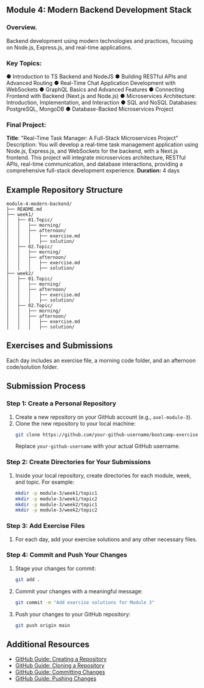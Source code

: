 ## Module 4: Modern Backend Development Stack
### Overview.
Backend development using modern technologies and practices, focusing on Node.js, Express.js, and real-time applications.

### Key Topics:
● Introduction to TS Backend and NodeJS
● Building RESTful APIs and Advanced Routing
● Real-Time Chat Application Development with WebSockets
● GraphQL Basics and Advanced Features
● Connecting Frontend with Backend (Next.js and Node.js)
● Microservices Architecture: Introduction, Implementation, and Interaction
● SQL and NoSQL Databases: PostgreSQL, MongoDB
● Database-Backed Microservices Project

### Final Project:
**Title**: "Real-Time Task Manager: A Full-Stack Microservices Project"
Description: You will develop a real-time task management application using
Node.js, Express.js, and WebSockets for the backend, with a Next.js frontend. This
project will integrate microservices architecture, RESTful APIs, real-time
communication, and database interactions, providing a comprehensive full-stack
development experience.
**Duration:** 4 days

## Example Repository Structure
```
module-4-modern-backend/
├── README.md
├── week1/
│   ├── 01.Topic/
│   │   ├── morning/
│   │   ├── afternoon/
│   │   │   ├── exercise.md
│   │   │   ├── solution/
│   ├── 02.Topic/
│   │   ├── morning/
│   │   ├── afternoon/
│   │   │   ├── exercise.md
│   │   │   ├── solution/
├── week2/
│   ├── 01.Topic/
│   │   ├── morning/
│   │   ├── afternoon/
│   │   │   ├── exercise.md
│   │   │   ├── solution/
│   ├── 02.Topic/
│   │   ├── morning/
│   │   ├── afternoon/
│   │   │   ├── exercise.md
│   │   │   ├── solution/
```

## Exercises and Submissions
Each day includes an exercise file, a morning code folder, and an afternoon code/solution folder.

## Submission Process

### Step 1: Create a Personal Repository
1. Create a new repository on your GitHub account (e.g., `axel-module-3`).
2. Clone the new repository to your local machine:
   ```sh
   git clone https://github.com/your-github-username/bootcamp-exercises.git
   ```
   Replace `your-github-username` with your actual GitHub username.

### Step 2: Create Directories for Your Submissions
1. Inside your local repository, create directories for each module, week, and topic. For example:
   ```sh
   mkdir -p module-3/week1/topic1
   mkdir -p module-3/week1/topic2
   mkdir -p module-3/week2/topic1
   mkdir -p module-3/week2/topic2
   ```

### Step 3: Add Exercise Files
1. For each day, add your exercise solutions and any other necessary files.

### Step 4: Commit and Push Your Changes
1. Stage your changes for commit:
   ```sh
   git add .
   ```
2. Commit your changes with a meaningful message:
   ```sh
   git commit -m "Add exercise solutions for Module 3"
   ```
3. Push your changes to your GitHub repository:
   ```sh
   git push origin main
   ```

## Additional Resources
- [GitHub Guide: Creating a Repository](https://docs.github.com/en/github/creating-cloning-and-archiving-repositories/creating-a-new-repository)
- [GitHub Guide: Cloning a Repository](https://docs.github.com/en/github/creating-cloning-and-archiving-repositories/cloning-a-repository)
- [GitHub Guide: Committing Changes](https://docs.github.com/en/github/managing-files-in-a-repository/committing-and-viewing-changes-to-your-project)
- [GitHub Guide: Pushing Changes](https://docs.github.com/en/github/using-git/pushing-commits-to-a-remote-repository)
